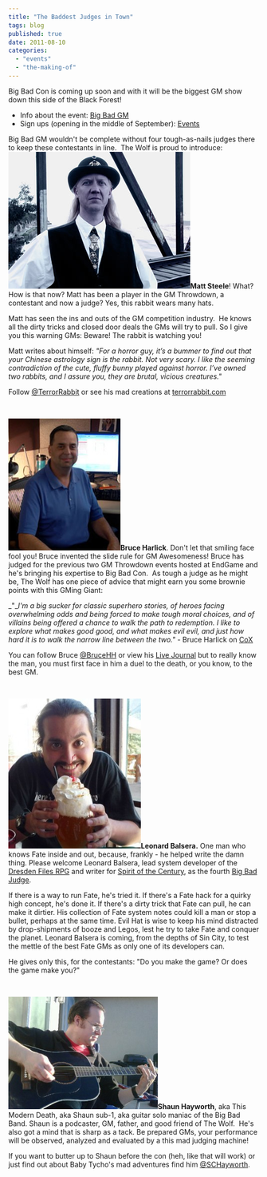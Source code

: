 ```yaml
---
title: "The Baddest Judges in Town"
tags: blog
published: true
date: 2011-08-10
categories: 
  - "events"
  - "the-making-of"
---
```


Big Bad Con is coming up soon and with it will be the biggest GM show down this side of the Black Forest!

- Info about the event: [Big Bad GM](http://www.bigbadcon.com/?p=120)
- Sign ups (opening in the middle of September): [Events](http://www.bigbadcon.com/?page_id=6&game-title=ap5a9v)

Big Bad GM wouldn't be complete without four tough-as-nails judges there to keep these contestants in line.  The Wolf is proud to introduce: [![Matt Steele](/images/matt.jpg "Matt Steele")](../wp-content/uploads/2011/02/matt.jpg)**Matt Steele**! What? How is that now? Matt has been a player in the GM Throwdown, a contestant and now a judge? Yes, this rabbit wears many hats.

Matt has seen the ins and outs of the GM competition industry.  He knows all the dirty tricks and closed door deals the GMs will try to pull. So I give you this warning GMs: Beware! The rabbit is watching you!

Matt writes about himself: _"For a horror guy, it’s a bummer to find out that your Chinese astrology sign is the rabbit. Not very scary. I like the seeming contradiction of the cute, fluffy bunny played against horror. I’ve owned two rabbits, and I assure you, they are brutal, vicious creatures."_

Follow [@TerrorRabbit](http://twitter.com/#%21/TerrorRabbit) or see his mad creations at [terrorrabbit.com](http://terrorrabbit.com/)

 

[![Veteran GM Judge](/images/bruce.jpg "Bruce Harlick")](/images/bruce.jpg)**Bruce Harlick**. Don't let that smiling face fool you! Bruce invented the slide rule for GM Awesomeness! Bruce has judged for the previous two GM Throwdown events hosted at EndGame and he's bringing his expertise to Big Bad Con.  As tough a judge as he might be, The Wolf has one piece of advice that might earn you some brownie points with this GMing Giant:

_"__I'm a big sucker for classic superhero stories, of heroes facing overwhelming odds and being forced to make tough moral choices, and of villains being offered a chance to walk the path to redemption. I like to explore what makes good good, and what makes evil evil, and just how hard it is to walk the narrow line between the two."_ \- Bruce Harlick on [CoX](http://massively.joystiq.com/2008/10/08/coxs-bruce-harlick-talks-mission-building-moral-choices/)

You can follow Bruce [@BruceHH](http://twitter.com/#!/BruceHH) or view his [Live Journal](http://foxbat.livejournal.com/) but to really know the man, you must first face in him a duel to the death, or you know, to the best GM.

 

[![Leonard Balsera](/images/216726_2284652877106_1272393065_2767591_5132654_n-266x300.jpg "Leonard Balsera")](/images/216726_2284652877106_1272393065_2767591_5132654_n.jpg)**Leonard Balsera.** One man who knows Fate inside and out, because, frankly - he helped write the damn thing. Please welcome Leonard Balsera, lead system developer of the [Dresden Files RPG](http://www.evilhat.com/home/the-dresden-files-rpg/) and writer for [Spirit of the Century](http://www.evilhat.com/home/sotc/), as the fourth [Big Bad Judge](http://www.bigbadcon.com/?p=150).

If there is a way to run Fate, he's tried it. If there's a Fate hack for a quirky high concept, he's done it. If there's a dirty trick that Fate can pull, he can make it dirtier. His collection of Fate system notes could kill a man or stop a bullet, perhaps at the same time. Evil Hat is wise to keep his mind distracted by drop-shipments of booze and Legos, lest he try to take Fate and conquer the planet. Leonard Balsera is coming, from the depths of Sin City, to test the mettle of the best Fate GMs as only one of its developers can.

He gives only this, for the contestants: "Do you make the game? Or does the game make you?"

   

[![Shaun sub-1](/images/17975_293501288544_824153544_3365786_2491985_n-300x225.jpg "Shaun Hayworth")](/images/17975_293501288544_824153544_3365786_2491985_n.jpg)**Shaun Hayworth**, aka This Modern Death, aka Shaun sub-1, aka guitar solo maniac of the Big Bad Band. Shaun is a podcaster, GM, father, and good friend of The Wolf.  He's also got a mind that is sharp as a tack. Be prepared GMs, your performance will be observed, analyzed and evaluated by a this mad judging machine!

If you want to butter up to Shaun before the con (heh, like that will work) or just find out about Baby Tycho's mad adventures find him [@SCHayworth](http://twitter.com/#!/SCHayworth).
